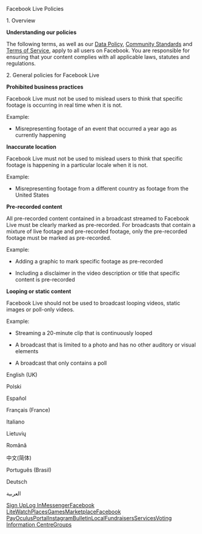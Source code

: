 Facebook Live Policies

1\. Overview

**Understanding our policies**

The following terms, as well as our [Data Policy](https://www.facebook.com/about/privacy/), [Community Standards](https://www.facebook.com/communitystandards/) and [Terms of Service](https://www.facebook.com/legal/terms), apply to all users on Facebook. You are responsible for ensuring that your content complies with all applicable laws, statutes and regulations.

2\. General policies for Facebook Live

**Prohibited business practices**

Facebook Live must not be used to mislead users to think that specific footage is occurring in real time when it is not.

Example:

*   Misrepresenting footage of an event that occurred a year ago as currently happening

**Inaccurate location**

Facebook Live must not be used to mislead users to think that specific footage is happening in a particular locale when it is not.

Example:

*   Misrepresenting footage from a different country as footage from the United States

**Pre-recorded content**

All pre-recorded content contained in a broadcast streamed to Facebook Live must be clearly marked as pre-recorded. For broadcasts that contain a mixture of live footage and pre-recorded footage, only the pre-recorded footage must be marked as pre-recorded.

Example:

*   Adding a graphic to mark specific footage as pre-recorded

*   Including a disclaimer in the video description or title that specific content is pre-recorded

**Looping or static content**

Facebook Live should not be used to broadcast looping videos, static images or poll-only videos.

Example:

*   Streaming a 20-minute clip that is continuously looped

*   A broadcast that is limited to a photo and has no other auditory or visual elements

*   A broadcast that only contains a poll

English (UK)

Polski

Español

Français (France)

Italiano

Lietuvių

Română

中文(简体)

Português (Brasil)

Deutsch

العربية

[Sign Up](https://www.facebook.com/reg/)[Log In](https://www.facebook.com/login/)[Messenger](https://l.facebook.com/l.php?u=https%3A%2F%2Fmessenger.com%2F&h=AT1wNjKJP1LIqHKGTlssUopHgoNNOlWmpeypXOwY1XayklYkFpsEZmIx2brAXO3WUn7v1Ks-yoN4fZUrNCyecZS0r6ptKJbmlrXdyDlPwsqMcDLBW1zB9A37fwiSflNespGskehzhXfXCaRyZvu1x-kAuV9SEwPiJ0ivkQ)[Facebook Lite](https://www.facebook.com/lite/)[Watch](https://en-gb.facebook.com/watch/)[Places](https://www.facebook.com/places/)[Games](https://www.facebook.com/games/)[Marketplace](https://www.facebook.com/marketplace/)[Facebook Pay](https://pay.facebook.com/)[Oculus](https://l.facebook.com/l.php?u=https%3A%2F%2Fwww.oculus.com%2F&h=AT1wNjKJP1LIqHKGTlssUopHgoNNOlWmpeypXOwY1XayklYkFpsEZmIx2brAXO3WUn7v1Ks-yoN4fZUrNCyecZS0r6ptKJbmlrXdyDlPwsqMcDLBW1zB9A37fwiSflNespGskehzhXfXCaRyZvu1x-kAuV9SEwPiJ0ivkQ)[Portal](https://portal.facebook.com/)[Instagram](https://l.facebook.com/l.php?u=https%3A%2F%2Fwww.instagram.com%2F&h=AT1wNjKJP1LIqHKGTlssUopHgoNNOlWmpeypXOwY1XayklYkFpsEZmIx2brAXO3WUn7v1Ks-yoN4fZUrNCyecZS0r6ptKJbmlrXdyDlPwsqMcDLBW1zB9A37fwiSflNespGskehzhXfXCaRyZvu1x-kAuV9SEwPiJ0ivkQ)[Bulletin](https://www.bulletin.com/)[Local](https://www.facebook.com/local/lists/245019872666104/)[Fundraisers](https://www.facebook.com/fundraisers/)[Services](https://www.facebook.com/biz/directory/)[Voting Information Centre](https://www.facebook.com/votinginformationcenter/?entry_point=c2l0ZQ%3D%3D)[Groups](https://www.facebook.com/groups/explore/)
